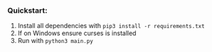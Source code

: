 ### Quickstart:
1. Install all dependencies with `pip3 install -r requirements.txt`
2. If on Windows ensure curses is installed
3. Run with `python3 main.py`
